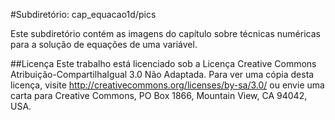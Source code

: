 #Subdiretório: cap_equacao1d/pics

Este subdiretório contém as imagens do capítulo sobre técnicas numéricas para a solução de equações de uma variável.

##Licença
Este trabalho está licenciado sob a Licença Creative Commons Atribuição-CompartilhaIgual 3.0 Não Adaptada. Para ver uma cópia desta licença, visite http://creativecommons.org/licenses/by-sa/3.0/ ou envie uma carta para Creative Commons, PO Box 1866, Mountain View, CA 94042, USA.
